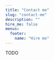```yaml
---
title: "Contact me"
slug: "contact-me"
description: ""
hire_me: false
menus:
  footer:
    name: "Hire me"
---
```


TODO
